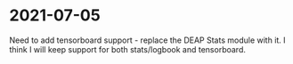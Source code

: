 # 2021-07-05
Need to add tensorboard support - replace the DEAP Stats module with it.
I think I will keep support for both stats/logbook and tensorboard.  